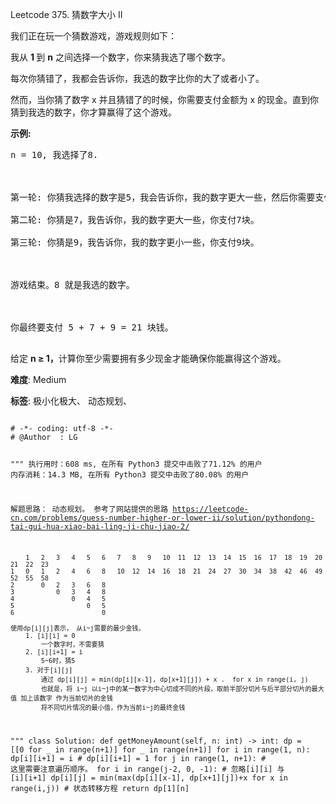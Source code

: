 Leetcode 375. 猜数字大小 II
<p>我们正在玩一个猜数游戏，游戏规则如下：</p>


<p>我从&nbsp;<strong>1&nbsp;</strong>到 <strong>n</strong> 之间选择一个数字，你来猜我选了哪个数字。</p>



<p>每次你猜错了，我都会告诉你，我选的数字比你的大了或者小了。</p>



<p>然而，当你猜了数字 x 并且猜错了的时候，你需要支付金额为 x 的现金。直到你猜到我选的数字，你才算赢得了这个游戏。</p>



<p><strong>示例:</strong></p>



<pre>n = 10, 我选择了8.



第一轮: 你猜我选择的数字是5，我会告诉你，我的数字更大一些，然后你需要支付5块。

第二轮: 你猜是7，我告诉你，我的数字更大一些，你支付7块。

第三轮: 你猜是9，我告诉你，我的数字更小一些，你支付9块。



游戏结束。8 就是我选的数字。



你最终要支付 5 + 7 + 9 = 21 块钱。

</pre>



<p>给定&nbsp;<strong>n &ge; 1，</strong>计算你至少需要拥有多少现金才能确保你能赢得这个游戏。</p>





 **难度**: Medium



 **标签**: 极小化极大、 动态规划、 





<div class="hcb_wrap">
<pre class="prism undefined-numbers lang-python" data-lang="Python"><code>
# -*- coding: utf-8 -*-
# @Author  : LG

"""
执行用时：608 ms, 在所有 Python3 提交中击败了71.12% 的用户
内存消耗：14.3 MB, 在所有 Python3 提交中击败了80.08% 的用户

解题思路：
    动态规划。 参考了网站提供的思路 https://leetcode-cn.com/problems/guess-number-higher-or-lower-ii/solution/pythondong-tai-gui-hua-xiao-bai-ling-ji-chu-jiao-2/


        1   2   3   4   5   6   7   8   9   10  11  12  13  14  15  16  17  18  19  20  21  22  23
    1   0   1   2   4   6   8   10  12  14  16  18  21  24  27  30  34  38  42  46  49  52  55  58
    2       0   2   3   6   8
    3           0   3   4   8
    4               0   4   5
    5                   0   5
    6                       0

    使用dp[i][j]表示， 从i~j需要的最少金钱。
        1. [i][i] = 0
            一个数字时，不需要猜
        2. [i][i+1] = i
            5~6时，猜5
        3. 对于[i][j]
            通过 dp[i][j] = min(dp[i][x-1], dp[x+1][j]) + x .  for x in range(i, j)
            也就是，将 i~j 以i~j中的某一数字为中心切成不同的片段，取前半部分切片与后半部分切片的最大值 加上该数字 作为当前切片的金钱
            将不同切片情况的最小值，作为当前i~j的最终金钱

"""
class Solution:
    def getMoneyAmount(self, n: int) -> int:
        dp = [[0 for _ in range(n+1)] for _ in range(n+1)]
        for i in range(1, n):
            dp[i][i+1] = i  # dp[i][i+1] = 1
        for j in range(1, n+1): # 这里需要注意遍历顺序。
            for i in range(j-2, 0, -1): # 忽略[i][i] 与 [i][i+1]
                dp[i][j] = min(max(dp[i][x-1], dp[x+1][j])+x for x in range(i,j))   # 状态转移方程
        return dp[1][n]</code></pre></div>
